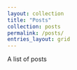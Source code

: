 ```yaml
---
layout: collection
title: "Posts"
collection: posts
permalink: /posts/
entries_layout: grid
---
```


A list of posts
